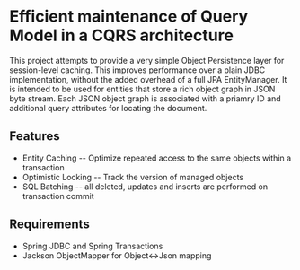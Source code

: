 # Efficient maintenance of Query Model in a CQRS architecture

This project attempts to provide a very simple Object Persistence layer for session-level caching. This improves performance over a plain JDBC implementation, without the added overhead of a full JPA EntityManager.
It is intended to be used for entities that store a rich object graph in JSON byte stream. Each JSON object graph is associated with a priamry ID and additional query attributes for locating the document.

## Features
- Entity Caching -- Optimize repeated access to the same objects within a transaction
- Optimistic Locking -- Track the version of managed objects
- SQL Batching -- all deleted, updates and inserts are performed on transaction commit

## Requirements
 - Spring JDBC and Spring Transactions
 - Jackson ObjectMapper for Object<->Json mapping
 
